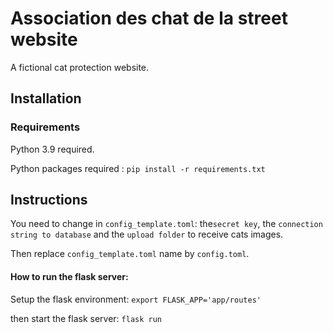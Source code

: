 # Association des chat de la street website

A fictional cat protection website.

## Installation

### Requirements

Python 3.9 required.

Python packages required : ```pip install -r requirements.txt```

## Instructions

You need to change in `config_template.toml`: the`secret key`, the `connection string to database`
and the `upload folder` to receive cats images.

Then replace `config_template.toml` name by `config.toml`.

#### How to run the flask server:

Setup the flask environment: `export FLASK_APP='app/routes'`

then start the flask server: `flask run`